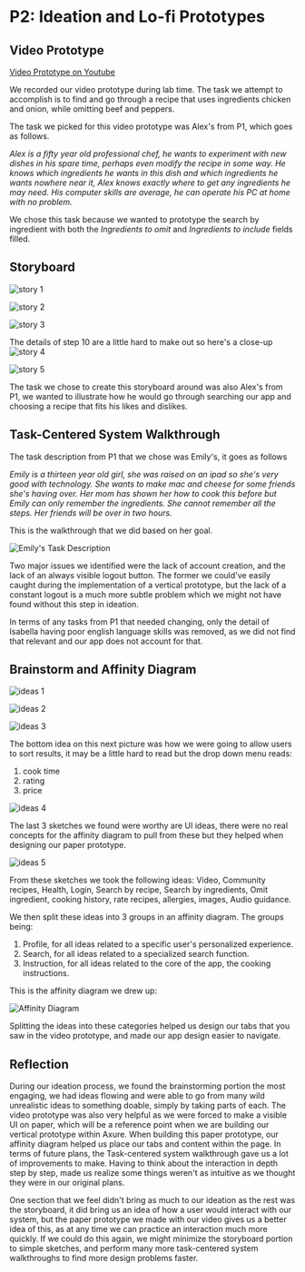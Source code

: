 # P2: Ideation and Lo-fi Prototypes

## Video Prototype

[Video Prototype on Youtube](https://www.youtube.com/watch?v=94zXcyeOYWE)

We recorded our video prototype during lab time. The task we attempt to accomplish is to find and go through a recipe that uses ingredients chicken and onion, while omitting beef and peppers.

The task we picked for this video prototype was Alex's from P1, which goes as follows.

_Alex is a fifty year old professional chef, he wants to experiment with new dishes in his spare time, perhaps even modify the recipe in some way. He knows which ingredients he wants in this dish and which ingredients he wants nowhere near it, Alex knows exactly where to get any ingredients he may need. His computer skills are average, he can operate his PC at home with no problem._

We chose this task because we wanted to prototype the search by ingredient with both the _Ingredients to omit_ and _Ingredients to include_ fields filled.

## Storyboard

![](https://raw.githubusercontent.com/mpowa705/CPSC-481-Group1-T03/master/images/comic1.JPG "story 1")

![](https://raw.githubusercontent.com/mpowa705/CPSC-481-Group1-T03/master/images/comic2.JPG "story 2")

![](https://raw.githubusercontent.com/mpowa705/CPSC-481-Group1-T03/master/images/comic3.JPG "story 3")

The details of step 10 are a little hard to make out so here's a close-up
![](https://raw.githubusercontent.com/mpowa705/CPSC-481-Group1-T03/master/images/comic4.JPG "story 4")

![](https://raw.githubusercontent.com/mpowa705/CPSC-481-Group1-T03/master/images/comic5.JPG "story 5")

The task we chose to create this storyboard around was also Alex's from P1, we wanted to illustrate how he would go through searching our app and choosing a recipe that fits his likes and dislikes.

## Task-Centered System Walkthrough

The task description from P1 that we chose was Emily's, it goes as follows

_Emily is a thirteen year old girl, she was raised on an ipad so she's very good with technology. She wants to make mac and cheese for some friends she's having over. Her mom has shown her how to cook this before but Emily can only remember the ingredients. She cannot remember all the steps. Her friends will be over in two hours._

This is the walkthrough that we did based on her goal.

![](https://raw.githubusercontent.com/mpowa705/CPSC-481-Group1-T03/master/images/task.png "Emily's Task Description")

Two major issues we identified were the lack of account creation, and the lack of an always visible logout button. The former we could've easily caught during the implementation of a vertical prototype, but the lack of a constant logout is a much more subtle problem which we might not have found without this step in ideation.

In terms of any tasks from P1 that needed changing, only the detail of Isabella having poor english language skills was removed, as we did not find that relevant and our app does not account for that.

## Brainstorm and Affinity Diagram

![](https://raw.githubusercontent.com/mpowa705/CPSC-481-Group1-T03/master/images/ideas1.JPG "ideas 1")

![](https://raw.githubusercontent.com/mpowa705/CPSC-481-Group1-T03/master/images/ideas2.JPG "ideas 2")

![](https://raw.githubusercontent.com/mpowa705/CPSC-481-Group1-T03/master/images/ideas3.JPG "ideas 3")

The bottom idea on this next picture was how we were going to allow users to sort results, it may be a little hard to read but the drop down menu reads:

1. cook time
2. rating
3. price


![](https://raw.githubusercontent.com/mpowa705/CPSC-481-Group1-T03/master/images/ideas4.JPG "ideas 4")

The last 3 sketches we found were worthy are UI ideas, there were no real concepts for the affinity diagram to pull from these but they helped when designing our paper prototype.

![](https://raw.githubusercontent.com/mpowa705/CPSC-481-Group1-T03/master/images/ideas5.JPG "ideas 5")


From these sketches we took the following ideas: Video, Community recipes, Health, Login, Search by recipe, Search by ingredients, Omit ingredient, cooking history, rate recipes, allergies, images, Audio guidance.

We then split these ideas into 3 groups in an affinity diagram. The groups being: 

1. Profile, for all ideas related to a specific user's personalized experience.
2. Search, for all ideas related to a specialized search function.
3. Instruction, for all ideas related to the core of the app, the cooking instructions.

This is the affinity diagram we drew up:

![](https://raw.githubusercontent.com/mpowa705/CPSC-481-Group1-T03/master/images/affinity.jpg "Affinity Diagram")

Splitting the ideas into these categories helped us design our tabs that you saw in the video prototype, and made our app design easier to navigate.


## Reflection

During our ideation process, we found the brainstorming portion the most engaging, we had ideas flowing and were able to go from many wild unrealistic ideas to something doable, simply by taking parts of each. The video prototype was also very helpful as we were forced to make a visible UI on paper, which will be a reference point when we are building our vertical prototype within Axure. When building this paper prototype, our affinity diagram helped us place our tabs and content within the page. In terms of future plans, the Task-centered system walkthrough gave us a lot of improvements to make. Having to think about the interaction in depth step by step, made us realize some things weren't as intuitive as we thought they were in our original plans.

One section that we feel didn't bring as much to our ideation as the rest was the storyboard, it did bring us an idea of how a user would interact with our system, but the paper prototype we made with our video gives us a better idea of this, as at any time we can practice an interaction much more quickly. If we could do this again, we might minimize the storyboard portion to simple sketches, and perform many more task-centered system walkthroughs to find more design problems faster.

